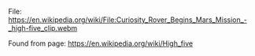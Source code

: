 File: https://en.wikipedia.org/wiki/File:Curiosity_Rover_Begins_Mars_Mission_-_high-five_clip.webm

Found from page: https://en.wikipedia.org/wiki/High_five